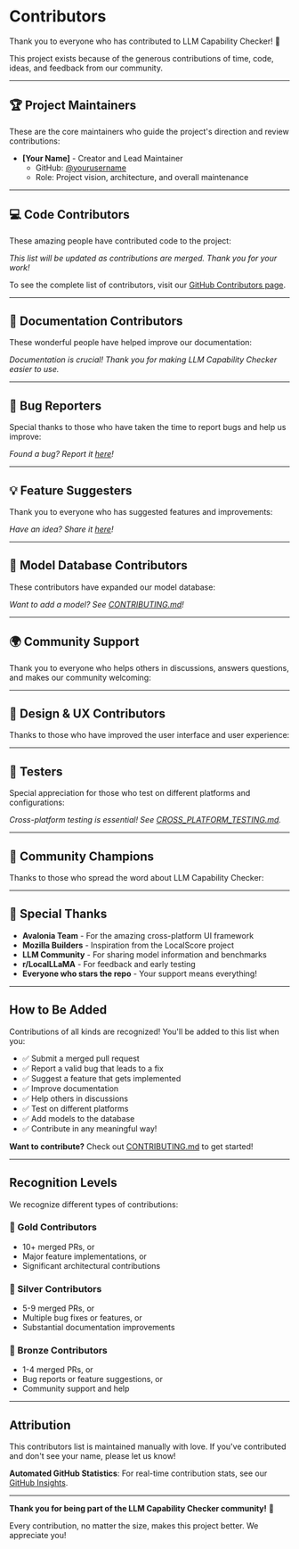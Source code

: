 # Contributors

Thank you to everyone who has contributed to LLM Capability Checker! 🎉

This project exists because of the generous contributions of time, code, ideas, and feedback from our community.

---

## 🏆 Project Maintainers

These are the core maintainers who guide the project's direction and review contributions:

<!-- Add maintainer info when available -->
- **[Your Name]** - Creator and Lead Maintainer
  - GitHub: [@yourusername](https://github.com/yourusername)
  - Role: Project vision, architecture, and overall maintenance

---

## 💻 Code Contributors

These amazing people have contributed code to the project:

<!-- Contributors will be added here as they make contributions -->

*This list will be updated as contributions are merged. Thank you for your work!*

To see the complete list of contributors, visit our [GitHub Contributors page](https://github.com/yourusername/llm-capability-checker/graphs/contributors).

---

## 📝 Documentation Contributors

These wonderful people have helped improve our documentation:

<!-- Documentation contributors will be added here -->

*Documentation is crucial! Thank you for making LLM Capability Checker easier to use.*

---

## 🐛 Bug Reporters

Special thanks to those who have taken the time to report bugs and help us improve:

<!-- Bug reporters will be added here -->

*Found a bug? Report it [here](https://github.com/yourusername/llm-capability-checker/issues/new?template=bug_report.md)!*

---

## 💡 Feature Suggesters

Thank you to everyone who has suggested features and improvements:

<!-- Feature suggesters will be added here -->

*Have an idea? Share it [here](https://github.com/yourusername/llm-capability-checker/issues/new?template=feature_request.md)!*

---

## 🤖 Model Database Contributors

These contributors have expanded our model database:

<!-- Model database contributors will be added here -->

*Want to add a model? See [CONTRIBUTING.md](CONTRIBUTING.md#adding-models-to-database)!*

---

## 🌍 Community Support

Thank you to everyone who helps others in discussions, answers questions, and makes our community welcoming:

<!-- Community helpers will be added here -->

---

## 🎨 Design & UX Contributors

Thanks to those who have improved the user interface and user experience:

<!-- Design contributors will be added here -->

---

## 🧪 Testers

Special appreciation for those who test on different platforms and configurations:

<!-- Testers will be added here -->

*Cross-platform testing is essential! See [CROSS_PLATFORM_TESTING.md](docs/CROSS_PLATFORM_TESTING.md).*

---

## 📢 Community Champions

Thanks to those who spread the word about LLM Capability Checker:

<!-- Community champions will be added here -->

---

## 🙏 Special Thanks

- **Avalonia Team** - For the amazing cross-platform UI framework
- **Mozilla Builders** - Inspiration from the LocalScore project
- **LLM Community** - For sharing model information and benchmarks
- **r/LocalLLaMA** - For feedback and early testing
- **Everyone who stars the repo** - Your support means everything!

---

## How to Be Added

Contributions of all kinds are recognized! You'll be added to this list when you:

- ✅ Submit a merged pull request
- ✅ Report a valid bug that leads to a fix
- ✅ Suggest a feature that gets implemented
- ✅ Improve documentation
- ✅ Help others in discussions
- ✅ Test on different platforms
- ✅ Add models to the database
- ✅ Contribute in any meaningful way!

**Want to contribute?** Check out [CONTRIBUTING.md](CONTRIBUTING.md) to get started!

---

## Recognition Levels

We recognize different types of contributions:

### 🥇 Gold Contributors
- 10+ merged PRs, or
- Major feature implementations, or
- Significant architectural contributions

### 🥈 Silver Contributors
- 5-9 merged PRs, or
- Multiple bug fixes or features, or
- Substantial documentation improvements

### 🥉 Bronze Contributors
- 1-4 merged PRs, or
- Bug reports or feature suggestions, or
- Community support and help

---

## Attribution

This contributors list is maintained manually with love. If you've contributed and don't see your name, please let us know!

**Automated GitHub Statistics**: For real-time contribution stats, see our [GitHub Insights](https://github.com/yourusername/llm-capability-checker/pulse).

---

**Thank you for being part of the LLM Capability Checker community!** 🚀

Every contribution, no matter the size, makes this project better. We appreciate you!
